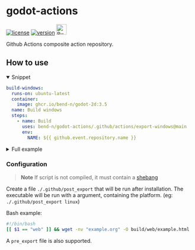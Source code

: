 # godot-actions

[![license](https://img.shields.io/badge/License-MIT-blue?style=for-the-badge)](https://github.com/bend-n/godot-actions/blob/main/LICENSE "License")
[![version](https://img.shields.io/badge/>3.5-blue?logo=godot-engine&logoColor=white&label=godot&style=for-the-badge)](https://godotengine.org)
<a href='https://ko-fi.com/bendn' title='Buy me a coffee' target='_blank'><img height='28' src='https://storage.ko-fi.com/cdn/brandasset/kofi_button_red.png' alt='Buy me a coffee'> </a>

Github Actions composite action repository.

## How to use

<details open>
<summary>Snippet</summary>

```yaml
build-windows:
  runs-on: ubuntu-latest
  container:
    image: ghcr.io/bend-n/godot-2d:3.5
  name: Build windows
  steps:
    - name: Build
      uses: bend-n/godot-actions/.github/actions/export-windows@main
      env:
        NAME: ${{ github.event.repository.name }}
```

</details>

<details>
<summary>Full example</summary>

> **Note**
> This is a copy of [godot-template/.github/workflows/export.yml](https://github.com/bend-n/godot-template/blob/9c9e2b02ddf9f88bff872dcd2695363d09485bc4/.github/workflows/export.yml)

```yaml
name: "export" # name of the workflow
on: # when it is triggered
  workflow_dispatch: # manually or
  push: # on a push
    branches:
      - main # to this branch
    paths: # with modifications to these files
      - "**.gd" # all gdscript files
      - "**.tscn" # scene files
      - "**.import" # this means a png changed
      - "**.tres" # godot resources
      - "**.ttf" # fonts in godot3 dont have their own .import
      - ".github/workflows/export.yml" # this workflow
      - "export_presets.cfg" # the export template

jobs: # the things to do
  export: # a thing to do
    uses: bend-n/godot-actions/.github/workflows/callable-export.yml@main
    with: # variables
      image: ghcr.io/bend-n/godot-2d:3.5 # the container to use
      export-name: ${{ github.event.repository.name }} # the name of the exec. ($export-name.exe)
      platforms: "windows linux web android mac" # space seperated list of platforms to build
      project-root-path: "." # the directory that project.godot is in
      github-pages: "true" # to deploy to github pages or not (anything besides 'true' == false)
      itch-path: "${{ github.repository_owner }}/${{ github.event.repository.name }}" # required for itch.io deployment.
    secrets: # secrets
      butler-api-key: ${{ secrets.BUTLER_CREDENTIALS }} # required for itch.io deployment
      android-keystore-base64: ${{ secrets.ANDROID_KEYSTORE_BASE64 }} # for signing the apk, not required
      android-keystore-password: ${{ secrets.ANDROID_KEYSTORE_PASSWORD }} # ditto
```

</details>

### Configuration

> **Note** If script is not compiled, it must contain a [shebang](<https://en.wikipedia.org/wiki/Shebang_(Unix)>)

Create a file `./.github/post_export` that will be run after installation. The executable will be run with a argument, containing the platform. (eg: `./.github/post_export linux`)

Bash example:

```bash
#!/bin/bash
[[ $1 == "web" ]] && wget -nv "example.org" -O build/web/example.html
```

A `pre_export` file is also supported.
